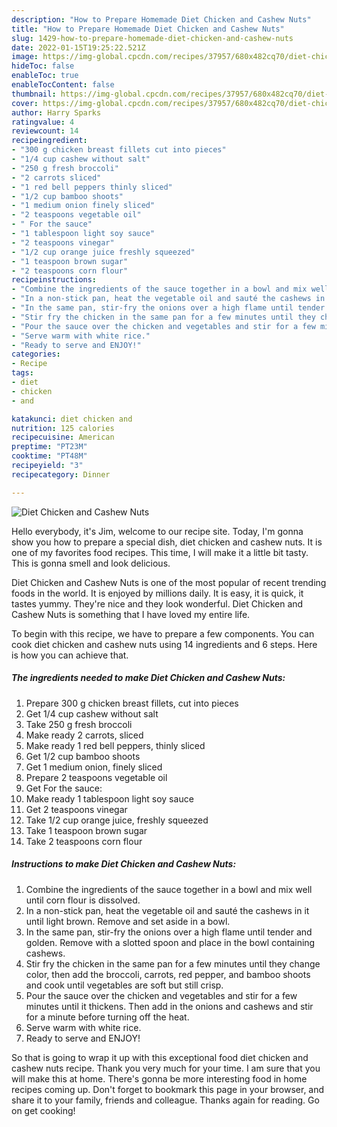 ```yaml
---
description: "How to Prepare Homemade Diet Chicken and Cashew Nuts"
title: "How to Prepare Homemade Diet Chicken and Cashew Nuts"
slug: 1429-how-to-prepare-homemade-diet-chicken-and-cashew-nuts
date: 2022-01-15T19:25:22.521Z
image: https://img-global.cpcdn.com/recipes/37957/680x482cq70/diet-chicken-and-cashew-nuts-recipe-main-photo.jpg
hideToc: false
enableToc: true
enableTocContent: false
thumbnail: https://img-global.cpcdn.com/recipes/37957/680x482cq70/diet-chicken-and-cashew-nuts-recipe-main-photo.jpg
cover: https://img-global.cpcdn.com/recipes/37957/680x482cq70/diet-chicken-and-cashew-nuts-recipe-main-photo.jpg
author: Harry Sparks
ratingvalue: 4
reviewcount: 14
recipeingredient:
- "300 g chicken breast fillets cut into pieces"
- "1/4 cup cashew without salt"
- "250 g fresh broccoli"
- "2 carrots sliced"
- "1 red bell peppers thinly sliced"
- "1/2 cup bamboo shoots"
- "1 medium onion finely sliced"
- "2 teaspoons vegetable oil"
- " For the sauce"
- "1 tablespoon light soy sauce"
- "2 teaspoons vinegar"
- "1/2 cup orange juice freshly squeezed"
- "1 teaspoon brown sugar"
- "2 teaspoons corn flour"
recipeinstructions:
- "Combine the ingredients of the sauce together in a bowl and mix well until corn flour is dissolved."
- "In a non-stick pan, heat the vegetable oil and sauté the cashews in it until light brown. Remove and set aside in a bowl."
- "In the same pan, stir-fry the onions over a high flame until tender and golden. Remove with a slotted spoon and place in the bowl containing cashews."
- "Stir fry the chicken in the same pan for a few minutes until they change color, then add the broccoli, carrots, red pepper, and bamboo shoots and cook until vegetables are soft but still crisp."
- "Pour the sauce over the chicken and vegetables and stir for a few minutes until it thickens. Then add in the onions and cashews and stir for a minute before turning off the heat."
- "Serve warm with white rice."
- "Ready to serve and ENJOY!"
categories:
- Recipe
tags:
- diet
- chicken
- and

katakunci: diet chicken and 
nutrition: 125 calories
recipecuisine: American
preptime: "PT23M"
cooktime: "PT48M"
recipeyield: "3"
recipecategory: Dinner

---
```



![Diet Chicken and Cashew Nuts](https://img-global.cpcdn.com/recipes/37957/680x482cq70/diet-chicken-and-cashew-nuts-recipe-main-photo.jpg)

Hello everybody, it's Jim, welcome to our recipe site. Today, I'm gonna show you how to prepare a special dish, diet chicken and cashew nuts. It is one of my favorites food recipes. This time, I will make it a little bit tasty. This is gonna smell and look delicious.

Diet Chicken and Cashew Nuts is one of the most popular of recent trending foods in the world. It is enjoyed by millions daily. It is easy, it is quick, it tastes yummy. They're nice and they look wonderful. Diet Chicken and Cashew Nuts is something that I have loved my entire life.




To begin with this recipe, we have to prepare a few components. You can cook diet chicken and cashew nuts using 14 ingredients and 6 steps. Here is how you can achieve that.

<!--inarticleads1-->

##### The ingredients needed to make Diet Chicken and Cashew Nuts:

1. Prepare 300 g chicken breast fillets, cut into pieces
1. Get 1/4 cup cashew without salt
1. Take 250 g fresh broccoli
1. Make ready 2 carrots, sliced
1. Make ready 1 red bell peppers, thinly sliced
1. Get 1/2 cup bamboo shoots
1. Get 1 medium onion, finely sliced
1. Prepare 2 teaspoons vegetable oil
1. Get  For the sauce:
1. Make ready 1 tablespoon light soy sauce
1. Get 2 teaspoons vinegar
1. Take 1/2 cup orange juice, freshly squeezed
1. Take 1 teaspoon brown sugar
1. Take 2 teaspoons corn flour




<!--inarticleads2-->

##### Instructions to make Diet Chicken and Cashew Nuts:

1. Combine the ingredients of the sauce together in a bowl and mix well until corn flour is dissolved.
1. In a non-stick pan, heat the vegetable oil and sauté the cashews in it until light brown. Remove and set aside in a bowl.
1. In the same pan, stir-fry the onions over a high flame until tender and golden. Remove with a slotted spoon and place in the bowl containing cashews.
1. Stir fry the chicken in the same pan for a few minutes until they change color, then add the broccoli, carrots, red pepper, and bamboo shoots and cook until vegetables are soft but still crisp.
1. Pour the sauce over the chicken and vegetables and stir for a few minutes until it thickens. Then add in the onions and cashews and stir for a minute before turning off the heat.
1. Serve warm with white rice.
1. Ready to serve and ENJOY!



So that is going to wrap it up with this exceptional food diet chicken and cashew nuts recipe. Thank you very much for your time. I am sure that you will make this at home. There's gonna be more interesting food in home recipes coming up. Don't forget to bookmark this page in your browser, and share it to your family, friends and colleague. Thanks again for reading. Go on get cooking!
